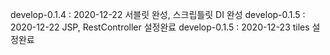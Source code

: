 develop-0.1.4 : 2020-12-22 서블릿 완성, 스크립틀릿 DI 완성
develop-0.1.5 : 2020-12-22 JSP, RestController 설정완료
develop-0.1.5 : 2020-12-23 tiles 설정완료